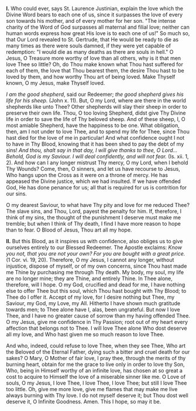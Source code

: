 
**I\.** Who could ever, says St. Laurence Justinian, explain the love which the Divine Word bears to each one of us, since it surpasses the love of every son towards his mother, and of every mother for her son. \"The intense charity of the Word of God surpasses all maternal and filial love; neither can human words express how great His love is to each one of us!\" So much so, that Our Lord revealed to St. Gertrude, that He would be ready to die as many times as there were souls damned, if they were yet capable of redemption: \"I would die as many deaths as there are souls in hell.\" O Jesus, O Treasure more worthy of love than all others, why is it that men love Thee so little? Oh, do Thou make known what Thou hast suffered for each of them, the love that Thou bearest them, the desire Thou hast to be loved by them, and how worthy Thou art of being loved. Make Thyself known, O my Jesus, make Thyself loved.

*I am the good shepherd*, said our Redeemer; *the good shepherd gives his life for his sheep.* (John x. 11). But, O my Lord, where are there in the world shepherds like unto Thee? Other shepherds will slay their sheep in order to preserve their own life. Thou, O too loving Shepherd, didst give Thy Divine life in order to save the life of Thy beloved sheep. And of these sheep, I, O most amiable Shepherd, have the happiness to be one. What obligation, then, am I not under to love Thee, and to spend my life for Thee, since Thou hast died for the love of me in particular! And what confidence ought I not to have in Thy Blood, knowing that it has been shed to pay the debt of my sins! *And thou, shalt say in that day, I will give thanks to thee, O Lord... Behold, God is my Saviour. I will deal confidently, and will not fear.* (Is. xii. 1, 2). And how can I any longer mistrust Thy mercy, O my Lord, when I behold Thy Wounds? Come, then, O sinners, and let us have recourse to Jesus, Who hangs upon the Cross as it were on a throne of mercy. He has appeased the Divine justice, which we had insulted. If we have offended God, He has done penance for us; all that is required for us is contrition for our sins.

O my dearest Saviour, to what have Thy pity and love for me reduced Thee? The slave sins, and Thou, Lord, payest the penalty for him. If, therefore, I think of my sins, the thought of the punishment I deserve must make me tremble; but when I think of Thy death, I find I have more reason to hope than to fear. O Blood of Jesus, Thou art all my hope.

**II\.** But this Blood, as it inspires us with confidence, also obliges us to give ourselves entirely to our Blessed Redeemer. The Apostle exclaims: *Know you not, that you are not your own? For you are bought with a great price.* (1 Cor. vi. 19, 20). Therefore, O my Jesus, I cannot any longer, without injustice, dispose of myself, or of my own concerns, since Thou hast made me Thine by purchasing me through Thy death. My body, my soul, my life are no longer mine; they are Thine, and entirely Thine. In Thee alone, therefore, will I hope. O my God, crucified and dead for me, I have nothing else to offer Thee but this soul, which Thou hast bought with Thy Blood; to Thee do I offer it. Accept of my love, for I desire nothing but Thee, my Saviour, my God, my Love, my All. Hitherto I have shown much gratitude towards men; to Thee alone have I, alas, been ungrateful. But now I love Thee, and I have no greater cause of sorrow than my having offended Thee. O my Jesus, give me confidence in Thy Passion; root out of my heart every affection that belongs not to Thee. I will love Thee alone Who dost deserve all my love, and Who hast given me so much reason to love Thee.

And who, indeed, could refuse to love Thee, when they see Thee, Who art the Beloved of the Eternal Father, dying such a bitter and cruel death for our sakes? O Mary, O Mother of fair love, I pray thee, through the merits of thy burning heart, obtain for me the grace to live only in order to love thy Son, Who, being in Himself worthy of an infinite love, has chosen at so great a cost to acquire to Himself the love of a miserable sinner like me. O Love of souls, O my Jesus, I love Thee, I love Thee, I love Thee; but still I love Thee too little. Oh, give me more love, give me flames that may make me live always burning with Thy love. I do not myself deserve it; but Thou dost well deserve it, O Infinite Goodness. Amen. This I hope, so may it be.

